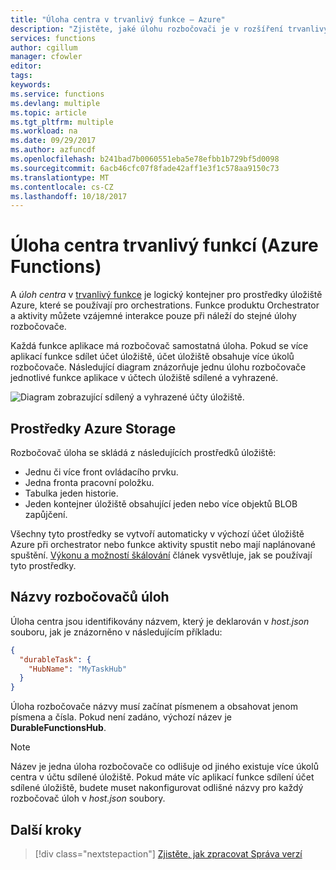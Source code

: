 ```yaml
---
title: "Úloha centra v trvanlivý funkce – Azure"
description: "Zjistěte, jaké úlohu rozbočovači je v rozšíření trvanlivý funkce pro Azure Functions. Naučte se konfigurovat konfigurace úloh rozbočovače."
services: functions
author: cgillum
manager: cfowler
editor: 
tags: 
keywords: 
ms.service: functions
ms.devlang: multiple
ms.topic: article
ms.tgt_pltfrm: multiple
ms.workload: na
ms.date: 09/29/2017
ms.author: azfuncdf
ms.openlocfilehash: b241bad7b0060551eba5e78efbb1b729bf5d0098
ms.sourcegitcommit: 6acb46cfc07f8fade42aff1e3f1c578aa9150c73
ms.translationtype: MT
ms.contentlocale: cs-CZ
ms.lasthandoff: 10/18/2017
---
```

# <a name="task-hubs-in-durable-functions-azure-functions"></a>Úloha centra trvanlivý funkcí (Azure Functions)

A *úloh centra* v [trvanlivý funkce](durable-functions-overview.md) je logický kontejner pro prostředky úložiště Azure, které se používají pro orchestrations. Funkce produktu Orchestrator a aktivity můžete vzájemné interakce pouze při náleží do stejné úlohy rozbočovače.

Každá funkce aplikace má rozbočovač samostatná úloha. Pokud se více aplikací funkce sdílet účet úložiště, účet úložiště obsahuje více úkolů rozbočovače. Následující diagram znázorňuje jednu úlohu rozbočovače jednotlivé funkce aplikace v účtech úložiště sdílené a vyhrazené.

![Diagram zobrazující sdílený a vyhrazené účty úložiště.](media/durable-functions-task-hubs/task-hubs-storage.png)

## <a name="azure-storage-resources"></a>Prostředky Azure Storage

Rozbočovač úloha se skládá z následujících prostředků úložiště: 

* Jednu či více front ovládacího prvku.
* Jedna fronta pracovní položku.
* Tabulka jeden historie.
* Jeden kontejner úložiště obsahující jeden nebo více objektů BLOB zapůjčení.

Všechny tyto prostředky se vytvoří automaticky v výchozí účet úložiště Azure při orchestrator nebo funkce aktivity spustit nebo mají naplánované spuštění. [Výkonu a možností škálování](durable-functions-perf-and-scale.md) článek vysvětluje, jak se používají tyto prostředky.

## <a name="task-hub-names"></a>Názvy rozbočovačů úloh

Úloha centra jsou identifikovány názvem, který je deklarován v *host.json* souboru, jak je znázorněno v následujícím příkladu:

```json
{
  "durableTask": {
    "HubName": "MyTaskHub"
  }
}
```

Úloha rozbočovače názvy musí začínat písmenem a obsahovat jenom písmena a čísla. Pokud není zadáno, výchozí název je **DurableFunctionsHub**.

> [!NOTE]
> Název je jedna úloha rozbočovače co odlišuje od jiného existuje více úkolů centra v účtu sdílené úložiště. Pokud máte víc aplikací funkce sdílení účet sdílené úložiště, budete muset nakonfigurovat odlišné názvy pro každý rozbočovač úloh v *host.json* soubory.

## <a name="next-steps"></a>Další kroky

> [!div class="nextstepaction"]
> [Zjistěte, jak zpracovat Správa verzí](durable-functions-versioning.md)

